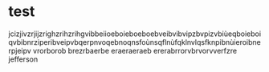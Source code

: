 # test

jcizjivzrjijzrighzrihzrihgvibbeiioeboieboeboebveibvibvipzbvpizvbiùeqboieboiqvbibnrziperibveipvbqerpnvoqebnoqnsfoùnsqflnùfqklnvlqsfknpibnùieroibnerpjeipv
vrorborob
brezrbaerbe
eraeraeraeb
ererabrrorvbrvorvverfzre
jefferson